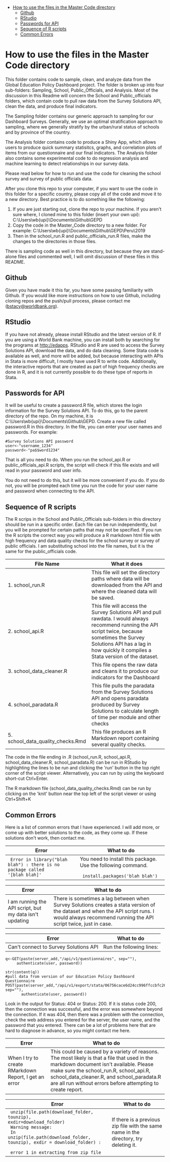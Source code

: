 <!-- MDTOC maxdepth:6 firsth1:1 numbering:0 flatten:0 bullets:1 updateOnSave:1 -->

- [How to use the files in the Master Code directory](#how-to-use-the-files-in-the-master-code-directory)   
   - [Github](#github)   
   - [RStudio](#rstudio)   
   - [Passwords for API](#passwords-for-api)   
   - [Sequence of R scripts](#sequence-of-r-scripts)   
   - [Common Errors](#common-errors)   

<!-- /MDTOC -->

  # How to use the files in the Master Code directory

   This folder contains code to sample, clean, and analyze data from the Global Education Policy Dashboard project.  The folder is broken up into four sub-folders: Sampling, School, Public_Officials, and Analysis.  Most of the discussion in this Readme will concern the School and Public_officials folders, which contain code to pull raw data from the Survey Solutions API, clean the data, and produce final indicators.
   
   The Sampling folder contains our generic approach to sampling for our Dashboard Surveys.  Generally, we use an optimal stratification approach to sampling, where we generally stratify by the urban/rural status of schools and by province of the country.  
   
   The Analysis folder contains code to produce a Shiny App, which allows users to produce quick summary statisitcs, graphs, and correlation plots of items from our questionnaire and our final indicators.  The Analysis folder also contains some experimental code to do regression analysis and machine learning to detect relationships in our survey data.

  Please read below for how to run and use the code for cleaning the school survey and survey of public officials data.

  After you clone this repo to your computer, if you want to use the code in this folder for a specific country, please copy all of the code and move it to a new directory.  Best practice is to do something like the following:

 1. If you are just starting out, clone the repo to your machine.  If you aren't sure where, I cloned mine to this folder (insert your own upi):
 C:\Users\wb{upi}\Documents\Github\GEPD
 2. Copy the code in the Master_Code directory to a new folder.  For example:
 C:\Users\wb{upi}\Documents\Github\GEPD\Peru\2019
 3. Then in the school_run.R and public_officials_run.R files, make the changes to the directories in those files.

 There is sampling code as well in this directory, but because they are stand-alone files and commented well, I will omit discussion of these files in this README.

 ## Github

 Given you have made it this far, you have some passing familiarity with Github.  If you would like more instructions on how to use Github, including cloning repos and the push/pull process, please contact me (bstacy@worldbank.org).

  ## RStudio

  If you have not already, please install RStudio and the latest version of R.  If you are using a World Bank machine, you can install both by searching for the programs at [http://edapps](http://edapps).  RStudio and R are used to access the Survey Solutions API, download the data, and do data cleaning.  Some Stata code is available as well, and more will be added, but because interacting with APIs in Stata is more difficult, I mostly have used R to write code.  Additionally, the interactive reports that are created as part of high frequency checks are done in R, and it is not currently possible to do these type of reports in Stata.

 ## Passwords for API

It will be useful to create a password.R file, which stores the login information for the Survey Solutions API. To do this, go to the parent directory of the repo.  On my machine, it is  C:\Users\wb{upi}\Documents\Github\GEPD.  Create a new file called password.R in this directory.  In the file, you can enter your user names and passwords.  For example:

```
#Survey Solutions API password
user<-"username_1234"
password<-"pa$$word1234"
```  

That is all you need to do.  When you run the school_api.R or public_officials_api.R scripts, the script will check if this file exists and will read in your password and user info.  

You do not need to do this, but it will be more convenient if you do.  If you do not, you will be prompted each time you run the code for your user name and password when connecting to the API.

  ## Sequence of R scripts

  The R scrips in the School and Public_Officials sub-folders in this directory should be run in a specific order.  Each file can be run independently, but you will be prompted for certain paths that may not be specified.  If you run the R scripts the correct way you will produce a R markdown html file with high frequency and data quality checks for the school survey or survey of public officials. I am substituting school into the file names, but it is the same for the public_officials code.

  | File Name | What it does |
  | ---       | ---          |
  | 1. school_run.R                       | This file will set the directory paths where data will be downloaded from the API and where the cleaned data will be saved.  |
  | 2. school_api.R                       | This file will access the Survey Solutions API and pull rawdata.  I would always recommend running the API script twice, because sometimes the Survey Solutions API has a lag in how quickly it compiles a Stata version of the dataset.           |
  | 3. school_data_cleaner.R              | This file opens the raw data and cleans it to produce our indicators for the Dashboard |
  | 4. school_paradata.R                  | This file pulls the paradata from the Survey Solutions API and opens paradata produced by Survey Solutions to calculate length of time per module and other checks                                                       |
  | 5. school_data_quality_checks.Rmd     | This file produces an R Markdown report containing several quality checks.             |

The code in the file ending in .R (school_run.R, school_api.R, school_data_cleaner.R, school_paradata.R) can be run in RStudio by highlighting the lines to be run and clicking the 'run' button in the top right corner of the script viewer.  Alternatively, you can run by using the keyboard short-cut Ctrl+Enter.

The R markdown file (school_data_quality_checks.Rmd) can be run by clicking on the 'knit' button near the top left of the script viewer or using 	Ctrl+Shift+K

  ## Common Errors

  Here is a list of common errors that I have experienced.  I will add more, or come up with better solutions to the code, as they come up.  If these solutions don't work, then contact me.

  | Error | What to do |
  | ------| -----------|
  <code> Error in library("blah blah") : there is no package called '[blah blah]' <code> | You need to install this package. Use the following command. <code> <br> install.packages('blah blah') |

  | Error | What to do |
  | ------| -----------|
  I am running the API script, but my data isn't updating | There is sometimes a lag between when Survey Solutions creates a stata version of the dataset and when the API script runs.  I would always recommend running the API script twice, just in case. |

  | Error | What to do |
  | ------| -----------|
  |Can't connect to Survey Solutions API | Run the following lines: |

  ```
  q<-GET(paste(server_add,"/api/v1/questionnaires", sep=""),
       authenticate(user, password))

str(content(q))
#pull data from version of our Education Policy Dashboard Questionnaire
POST(paste(server_add,"/api/v1/export/stata/06756cace6d24cc996ffccbfc26a2264$",quest_version,"/start", sep=""),
         authenticate(user, password))
```
Look in the output for Status: 404 or Status: 200.  If it is status code 200, then the connection was successful, and the error was somewhere beyond the connection.  If it was 404, then there was a problem with the connection, check the web address you entered for the server, the user name, and the password that you entered.  There can be a lot of problems here that are hard to diagnose in advance, so you might contact me here.

  | Error | What to do |
  | ------| -----------|
  | When I try to create RMarkdown Report, I get an error| This could be caused by a variety of reasons.  The most likely is that a file that used in the markdown document isn't available.  Please make sure the school_run.R, school_api.R, school_data_cleaner.R, and school_paradata.R are all run without errors before attempting to create report.|


  | Error | What to do |
  | ------| -----------|
  | <code> unzip(file.path(download_folder, tounzip), exdir=download_folder) <br>  Warning message: <br>  In unzip(file.path(download_folder, tounzip), exdir = download_folder) : <br>   error 1 in extracting from zip file <code> | If there is a previous zip file with the same name in the directory, try deleting it. |
